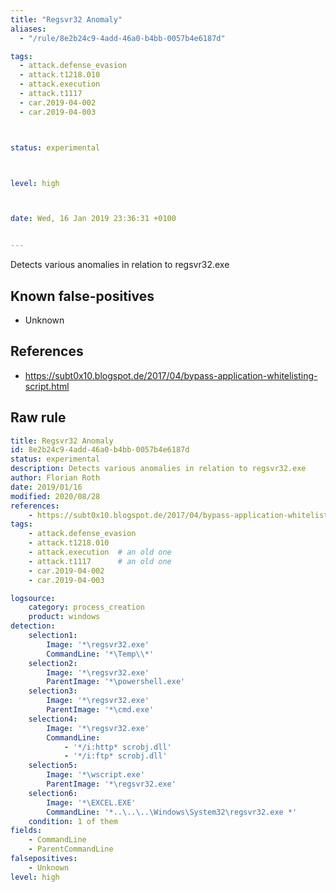 ```yaml
---
title: "Regsvr32 Anomaly"
aliases:
  - "/rule/8e2b24c9-4add-46a0-b4bb-0057b4e6187d"

tags:
  - attack.defense_evasion
  - attack.t1218.010
  - attack.execution
  - attack.t1117
  - car.2019-04-002
  - car.2019-04-003



status: experimental



level: high



date: Wed, 16 Jan 2019 23:36:31 +0100


---
```


Detects various anomalies in relation to regsvr32.exe

<!--more-->


## Known false-positives

* Unknown



## References

* https://subt0x10.blogspot.de/2017/04/bypass-application-whitelisting-script.html


## Raw rule
```yaml
title: Regsvr32 Anomaly
id: 8e2b24c9-4add-46a0-b4bb-0057b4e6187d
status: experimental
description: Detects various anomalies in relation to regsvr32.exe
author: Florian Roth
date: 2019/01/16
modified: 2020/08/28
references:
    - https://subt0x10.blogspot.de/2017/04/bypass-application-whitelisting-script.html
tags:
    - attack.defense_evasion
    - attack.t1218.010      
    - attack.execution  # an old one  
    - attack.t1117      # an old one  
    - car.2019-04-002
    - car.2019-04-003

logsource:
    category: process_creation
    product: windows
detection:
    selection1:
        Image: '*\regsvr32.exe'
        CommandLine: '*\Temp\\*'
    selection2:
        Image: '*\regsvr32.exe'
        ParentImage: '*\powershell.exe'
    selection3:
        Image: '*\regsvr32.exe'
        ParentImage: '*\cmd.exe'
    selection4:
        Image: '*\regsvr32.exe'
        CommandLine:
            - '*/i:http* scrobj.dll'
            - '*/i:ftp* scrobj.dll'
    selection5:
        Image: '*\wscript.exe'
        ParentImage: '*\regsvr32.exe'
    selection6:
        Image: '*\EXCEL.EXE'
        CommandLine: '*..\..\..\Windows\System32\regsvr32.exe *'
    condition: 1 of them
fields:
    - CommandLine
    - ParentCommandLine
falsepositives:
    - Unknown
level: high

```
